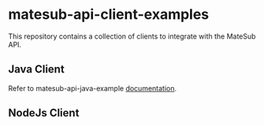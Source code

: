 # matesub-api-client-examples

This repository contains a collection of clients to integrate with the MateSub API.

## Java Client

Refer to matesub-api-java-example [documentation](./matesub-api-java-example/README.md).

## NodeJs Client


